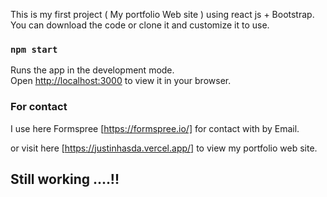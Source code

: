 This is my first project ( My portfolio Web site ) using react js + Bootstrap.
You can download the code or clone it and customize it to use.

### `npm start`

Runs the app in the development mode.\
Open [http://localhost:3000](http://localhost:3000) to view it in your browser.

### For contact 
I use here Formspree [https://formspree.io/] for contact with by Email.

or visit here [https://justinhasda.vercel.app/] to view my portfolio web site.

## Still working ....!!